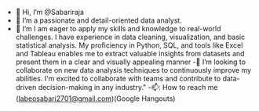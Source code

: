 - 👋 Hi, I’m @Sabariraja
- 👀 I’m a passionate and detail-oriented data analyst.
- 🌱 I’m  I am eager to apply my skills and knowledge to real-world challenges.
I have experience in data cleaning, visualization, and basic statistical analysis.
My proficiency in Python, SQL, and tools like Excel and Tableau enables me to extract valuable insights from datasets and present them in a clear and visually appealing manner
-💞️ I’m looking to collaborate on new data analysis techniques to continuously improve my abilities. I'm excited to collaborate with teams and contribute to data-driven decision-making in any industry."
-📫: How to reach me (labeosabari2701@gmail.com)(Google Hangouts)
